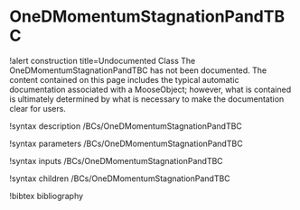 <!-- MOOSE Documentation Stub: Remove this when content is added. -->

# OneDMomentumStagnationPandTBC

!alert construction title=Undocumented Class
The OneDMomentumStagnationPandTBC has not been documented. The content contained on this page includes the
typical automatic documentation associated with a MooseObject; however, what is contained is
ultimately determined by what is necessary to make the documentation clear for users.

!syntax description /BCs/OneDMomentumStagnationPandTBC

!syntax parameters /BCs/OneDMomentumStagnationPandTBC

!syntax inputs /BCs/OneDMomentumStagnationPandTBC

!syntax children /BCs/OneDMomentumStagnationPandTBC

!bibtex bibliography
